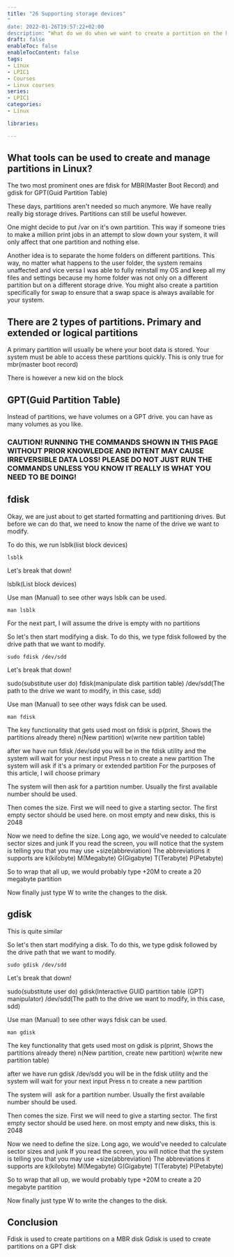 ```yaml
---
title: "26 Supporting storage devices"
"
date: 2022-01-26T19:57:22+02:00
description: "What do we do when we want to create a partition on the hard drive?"
draft: false
enableToc: false
enableTocContent: false
tags:
- Linux
- LPIC1
- Courses
- Linux courses
series:
- LPIC1
categories:
- Linux

libraries:

---
```


## What tools can be used to create and manage partitions in Linux?

The two most prominent ones are fdisk for MBR(Master Boot Record) and gdisk for GPT(Guid Partition Table)

These days, partitions aren't needed so much anymore.
We have really really big storage drives.
Partitions can still be useful however.

One might decide to put /var on it's own partition. This way if someone tries to make a million print jobs in an attempt to slow down your system, it will only affect that one partition and nothing else.

Another idea is to separate the home folders on different partitions.
This way, no matter what happens to the user folder, the system remains unaffected and vice versa
I was able to fully reinstall my OS and keep all my files and settings because my home folder was not only on a different partition but on a different storage drive.
You might also create a partition specifically for swap to ensure that a swap space is always available for your system.

## There are 2 types of partitions. Primary and extended or logical partitions

A primary partition will usually be where your boot data is stored.
Your system must be able to access these partitions quickly.
This is only true for mbr(master boot record)

There is however a new kid on the block

## GPT(Guid Partition Table)

Instead of partitions, we have volumes on a GPT drive.
you can have as many volumes as you like.

### CAUTION! RUNNING THE COMMANDS SHOWN IN THIS PAGE WITHOUT PRIOR KNOWLEDGE AND INTENT MAY CAUSE IRREVERSIBLE DATA LOSS! PLEASE DO NOT JUST RUN THE COMMANDS UNLESS YOU KNOW IT REALLY IS WHAT YOU NEED TO BE DOING!

## fdisk

Okay, we are just about to get started formatting and partitioning drives.
But before we can do that, we need to know the name of the drive we want to modify.

To do this, we run lsblk(list block devices)

```
lsblk
```

Let's break that down!

lsblk(List block devices)

Use man (Manual) to see other ways lsblk can be used.

```
man lsblk
```

For the next part, I will assume the drive is empty with no partitions

So let's then start modifying a disk.
To do this, we type fdisk followed by the drive path that we want to modify.

```
sudo fdisk /dev/sdd
```

Let's break that down!

sudo(substitute user do) fdisk(manipulate disk partition table) /dev/sdd(The path to the drive we want to modify, in this case, sdd)

Use man (Manual) to see other ways fdisk can be used.

```
man fdisk
```

The key functionality that gets used most on fdisk is p(print, Shows the partitions already there) n(New partition) w(write new partition table)

after we have run fdisk /dev/sdd you will be in the fdisk utility and the system will wait for your nest input
Press n to create a new partition
The system will ask if it's a primary or extended partition
For the purposes of this article, I will choose primary

The system will then ask for a partition number.
Usually the first available number should be used.

Then comes the size.
First we will need to give a starting sector.
The first empty sector should be used here.
on most empty and new disks, this is 2048

Now we need to define the size.
Long ago, we would've needed to calculate sector sizes and junk
If you read the screen, you will notice that the system is telling you that you may use +size(abbreviation) The abbreviations it supports are k(kilobyte) M(Megabyte) G(Gigabyte) T(Terabyte) P(Petabyte) 

So to wrap that all up, we would probably type +20M to create a 20 megabyte partition

Now finally just type W to write the changes to the disk.

## gdisk

This is quite similar

So let's then start modifying a disk.
To do this, we type gdisk followed by the drive path that we want to modify.

```
sudo gdisk /dev/sdd
```

Let's break that down!

sudo(substitute user do) gdisk(Interactive GUID partition table (GPT) manipulator) /dev/sdd(The path to the drive we want to modify, in this case, sdd)

Use man (Manual) to see other ways fdisk can be used.

```
man gdisk
```

The key functionality that gets used most on gdisk is p(print, Shows the partitions already there) n(New partition, create new partition) w(write new partition table)

after we have run gdisk /dev/sdd you will be in the fdisk utility and the system will wait for your next input
Press n to create a new partition

The system will  ask for a partition number.
Usually the first available number should be used.

Then comes the size.
First we will need to give a starting sector.
The first empty sector should be used here.
on most empty and new disks, this is 2048

Now we need to define the size.
Long ago, we would've needed to calculate sector sizes and junk
If you read the screen, you will notice that the system is telling you that you may use +size(abbreviation) The abbreviations it supports are k(kilobyte) M(Megabyte) G(Gigabyte) T(Terabyte) P(Petabyte) 

So to wrap that all up, we would probably type +20M to create a 20 megabyte partition

Now finally just type W to write the changes to the disk.

## Conclusion

Fdisk is used to create partitions on a MBR disk
Gdisk is used to create partitions on a GPT disk